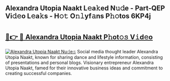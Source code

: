 ## Alexandra Utopia Naakt L𝚎a𝚔ed N𝚞𝚍e - Part-QEP Vi𝚍𝚎o L𝚎a𝚔s - H𝚘𝚝 O𝚗𝚕yf𝚊ns P𝚑𝚘tos 6KP4j

# <h2><a href="http://kff1bva.oniu.top/?m=Alexandra+Utopia+Naakt">🔗👉 🔴 Alexandra Utopia Naakt P𝚑ot𝚘𝚜 V𝚒d𝚎o</a></h2>

[![Alexandra Utopia Naakt Nu𝚍e𝚜](https://i.imgur.com/0qMVB7G.gif)](http://kff1bva.oniu.top/?m=Alexandra+Utopia+Naakt)
Social media thought leader Alexandra Utopia Naakt, known for sharing dance and lifestyle information, consisting of presentations and personal blogs. Visionary entrepreneur Alexandra Utopia Naakt, famed for their innovative business ideas and commitment to creating successful companies.  
